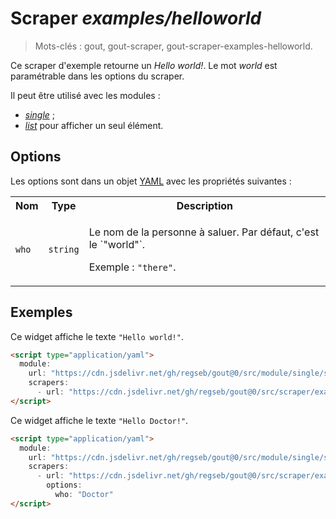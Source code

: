 # Scraper _examples/helloworld_

> Mots-clés : gout, gout-scraper, gout-scraper-examples-helloworld.

Ce scraper d'exemple retourne un _Hello world!_. Le mot _world_ est paramétrable
dans les options du scraper.

Il peut être utilisé avec les modules :

- [_single_](https://github.com/regseb/gout/tree/HEAD/src/module/single#readme)
  ;
- [_list_](https://github.com/regseb/gout/tree/HEAD/src/module/list#readme)
  pour afficher un seul élément.

## Options

Les options sont dans un objet
[YAML](https://yaml.org/ "YAML Ain't Markup Language") avec les propriétés
suivantes :

<table>
  <tr>
    <th>Nom</th>
    <th>Type</th>
    <th>Description</th>
  </tr>
  <tr>
    <td><code>who</code></td>
    <td><code>string</code></td>
    <td>
      <p>
        Le nom de la personne à saluer. Par défaut, c'est le `"world"`.
      </p>
      <p>
        Exemple : <code>"there"</code>.
      </p>
    </td>
  </tr>
</table>

## Exemples

Ce widget affiche le texte `"Hello world!"`.

```html
<script type="application/yaml">
  module:
    url: "https://cdn.jsdelivr.net/gh/regseb/gout@0/src/module/single/single.js"
    scrapers:
      - url: "https://cdn.jsdelivr.net/gh/regseb/gout@0/src/scraper/examples/helloworld/helloworld.js"
</script>
```

Ce widget affiche le texte `"Hello Doctor!"`.

```html
<script type="application/yaml">
  module:
    url: "https://cdn.jsdelivr.net/gh/regseb/gout@0/src/module/single/single.js"
    scrapers:
      - url: "https://cdn.jsdelivr.net/gh/regseb/gout@0/src/scraper/examples/helloworld/helloworld.js"
        options:
          who: "Doctor"
</script>
```
